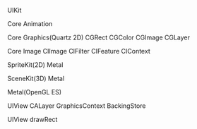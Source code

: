 UIKit

Core Animation

Core Graphics(Quartz 2D)
CGRect CGColor CGImage CGLayer

Core Image
CIImage CIFilter CIFeature CIContext

SpriteKit(2D) Metal

SceneKit(3D) Metal

Metal(OpenGL ES)

UIView CALayer
GraphicsContext BackingStore

UIView drawRect


